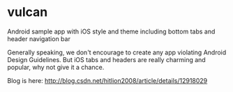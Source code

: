 vulcan
======

Android sample app with iOS style and theme including bottom tabs and header navigation bar

Generally speaking, we don't encourage to create any app violating Android Design Guidelines. But iOS tabs and headers are really charming and popular, why not give it a chance.

Blog is here: http://blog.csdn.net/hitlion2008/article/details/12918029